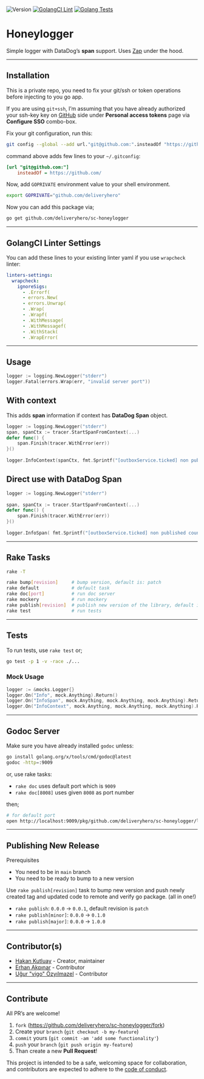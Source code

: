 ![Version](https://img.shields.io/badge/version-1.3.1-orange.svg)
[![GolangCI Lint](https://github.com/deliveryhero/sc-honeylogger/actions/workflows/go-lint.yml/badge.svg)](https://github.com/deliveryhero/sc-honeylogger/actions/workflows/go-lint.yml)
[![Golang Tests](https://github.com/deliveryhero/sc-honeylogger/actions/workflows/go-test.yml/badge.svg)](https://github.com/deliveryhero/sc-honeylogger/actions/workflows/go-test.yml)

# Honeylogger

Simple logger with DataDog’s **span** support. Uses
[Zap](https://github.com/uber-go/zap) under the hood.

---

## Installation

This is a private repo, you need to fix your git/ssh or token operations before
injecting to you go app.

If you are using `git+ssh`, I’m assuming that you have already authorized your
ssh-key key on [GitHub](https://github.com/settings/tokens) side under
**Personal access tokens** page via **Configure SSO** combo-box.

Fix your git configuration, run this:

```bash
git config --global --add url."git@github.com:".insteadOf "https://github.com/"
```

command above adds few lines to your `~/.gitconfig`:

```ini
[url "git@github.com:"]
	insteadOf = https://github.com/
```

Now, add `GOPRIVATE` environment value to your shell environment.

```bash
export GOPRIVATE="github.com/deliveryhero"
```

Now you can add this package via;

```bash
go get github.com/deliveryhero/sc-honeylogger
```

---

## GolangCI Linter Settings

You can add these lines to your existing linter yaml if you use `wrapcheck` linter:

```yaml
linters-settings:
  wrapcheck:
    ignoreSigs:
      - .Errorf(
      - errors.New(
      - errors.Unwrap(
      - .Wrap(
      - .Wrapf(
      - .WithMessage(
      - .WithMessagef(
      - .WithStack(
      - .WrapError(
```

---

## Usage

```go
logger := logging.NewLogger("stderr")
logger.Fatal(errors.Wrap(err, "invalid server port"))
```

## With context

This adds **span** information if context has **DataDog Span** object.

```go
logger := logging.NewLogger("stderr")
span, spanCtx := tracer.StartSpanFromContext(...)
defer func() {
	span.Finish(tracer.WithError(err))
}()
    
logger.InfoContext(spanCtx, fmt.Sprintf("[outboxService.ticked] non published count: %v", count))
```

## Direct use with DataDog Span

```go
logger := logging.NewLogger("stderr")
   
span, spanCtx := tracer.StartSpanFromContext(...)
defer func() {
	span.Finish(tracer.WithError(err))
}()
    
logger.InfoSpan( fmt.Sprintf("[outboxService.ticked] non published count: %v",count), span)
```

---

## Rake Tasks

```bash
rake -T

rake bump[revision]     # bump version, default is: patch
rake default            # default task
rake doc[port]          # run doc server
rake mockery            # run mockery
rake publish[revision]  # publish new version of the library, default is: patch
rake test               # run tests
```

---

## Tests

To run tests, use `rake test` or;

```bash
go test -p 1 -v -race ./...
```

### Mock Usage

```go
logger := &mocks.Logger{}
logger.On("Info", mock.Anything).Return()
logger.On("InfoSpan", mock.Anything, mock.Anything, mock.Anything).Return()
logger.On("InfoContext", mock.Anything, mock.Anything, mock.Anything).Return()
```

---

## Godoc Server

Make sure you have already installed `godoc` unless:

```bash
go install golang.org/x/tools/cmd/godoc@latest
godoc -http=:9009
```

or, use rake tasks:

- `rake doc` uses default port which is `9009`
- `rake doc[8008]` uses given `8008` as port number

then;

```bash
# for default port
open http://localhost:9009/pkg/github.com/deliveryhero/sc-honeylogger/logging/
```

---

## Publishing New Release

Prerequisites

- You need to be in `main` branch
- You need to be ready to bump to a new version

Use `rake publish[revision]` task to bump new version and push newly created
tag and updated code to remote and verify go package. (all in one!)

- `rake publish`: `0.0.0` -> `0.0.1`, default revision is `patch`
- `rake publish[minor]`: `0.0.0` -> `0.1.0`
- `rake publish[major]`: `0.0.0` -> `1.0.0`

---

## Contributor(s)

* [Hakan Kutluay](https://github.com/hakankutluay) - Creator, maintainer
* [Erhan Akpınar](https://github.com/erhanakp) - Contributor
* [Uğur "vigo" Özyılmazel](https://github.com/vigo) - Contributor

---


## Contribute

All PR’s are welcome!

1. `fork` (https://github.com/deliveryhero/sc-honeylogger/fork)
1. Create your `branch` (`git checkout -b my-feature`)
1. `commit` yours (`git commit -am 'add some functionality'`)
1. `push` your `branch` (`git push origin my-feature`)
1. Than create a new **Pull Request**!

This project is intended to be a safe, welcoming space for collaboration, and
contributors are expected to adhere to the [code of conduct][coc].


[coc]: https://github.com/deliveryhero/sc-honeylogger/blob/main/CODE_OF_CONDUCT.md